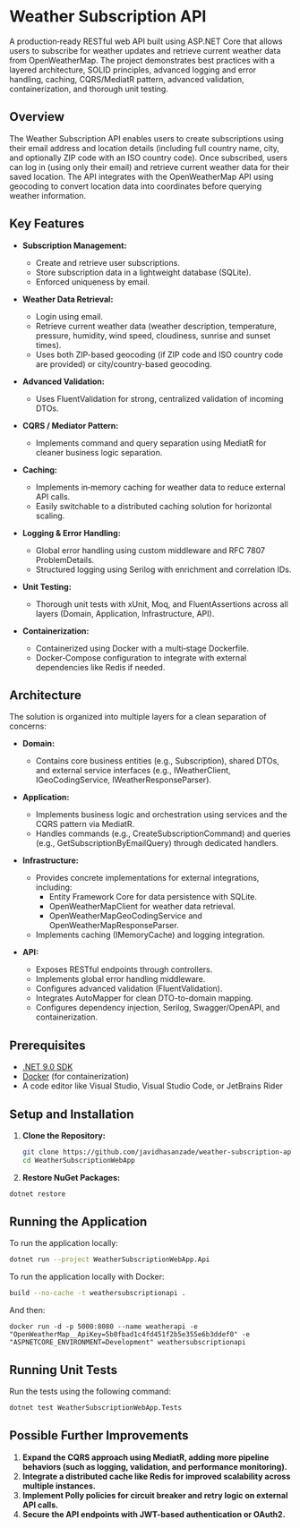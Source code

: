 # Weather Subscription API

A production‑ready RESTful web API built using ASP.NET Core that allows users to subscribe for weather updates and retrieve current weather data from OpenWeatherMap. The project demonstrates best practices with a layered architecture, SOLID principles, advanced logging and error handling, caching, CQRS/MediatR pattern, advanced validation, containerization, and thorough unit testing.

## Overview

The Weather Subscription API enables users to create subscriptions using their email address and location details (including full country name, city, and optionally ZIP code with an ISO country code). Once subscribed, users can log in (using only their email) and retrieve current weather data for their saved location. The API integrates with the OpenWeatherMap API using geocoding to convert location data into coordinates before querying weather information.

## Key Features

- **Subscription Management:**  
  - Create and retrieve user subscriptions.
  - Store subscription data in a lightweight database (SQLite).
  - Enforced uniqueness by email.

- **Weather Data Retrieval:**  
  - Login using email.
  - Retrieve current weather data (weather description, temperature, pressure, humidity, wind speed, cloudiness, sunrise and sunset times).
  - Uses both ZIP-based geocoding (if ZIP code and ISO country code are provided) or city/country-based geocoding.

- **Advanced Validation:**  
  - Uses FluentValidation for strong, centralized validation of incoming DTOs.

- **CQRS / Mediator Pattern:**  
  - Implements command and query separation using MediatR for cleaner business logic separation.

- **Caching:**  
  - Implements in‑memory caching for weather data to reduce external API calls.
  - Easily switchable to a distributed caching solution for horizontal scaling.

- **Logging & Error Handling:**  
  - Global error handling using custom middleware and RFC 7807 ProblemDetails.
  - Structured logging using Serilog with enrichment and correlation IDs.
  
- **Unit Testing:**  
  - Thorough unit tests with xUnit, Moq, and FluentAssertions across all layers (Domain, Application, Infrastructure, API).

- **Containerization:**  
  - Containerized using Docker with a multi‑stage Dockerfile.
  - Docker‑Compose configuration to integrate with external dependencies like Redis if needed.

## Architecture

The solution is organized into multiple layers for a clean separation of concerns:

- **Domain:**  
  - Contains core business entities (e.g., Subscription), shared DTOs, and external service interfaces (e.g., IWeatherClient, IGeoCodingService, IWeatherResponseParser).

- **Application:**  
  - Implements business logic and orchestration using services and the CQRS pattern via MediatR.
  - Handles commands (e.g., CreateSubscriptionCommand) and queries (e.g., GetSubscriptionByEmailQuery) through dedicated handlers.

- **Infrastructure:**  
  - Provides concrete implementations for external integrations, including:
    - Entity Framework Core for data persistence with SQLite.
    - OpenWeatherMapClient for weather data retrieval.
    - OpenWeatherMapGeoCodingService and OpenWeatherMapResponseParser.
  - Implements caching (IMemoryCache) and logging integration.

- **API:**  
  - Exposes RESTful endpoints through controllers.
  - Implements global error handling middleware.
  - Configures advanced validation (FluentValidation).
  - Integrates AutoMapper for clean DTO-to-domain mapping.
  - Configures dependency injection, Serilog, Swagger/OpenAPI, and containerization.


## Prerequisites

- [.NET 9.0 SDK](https://dotnet.microsoft.com/download)
- [Docker](https://www.docker.com/get-started) (for containerization)
- A code editor like Visual Studio, Visual Studio Code, or JetBrains Rider

## Setup and Installation

1. **Clone the Repository:**

   ```bash
   git clone https://github.com/javidhasanzade/weather-subscription-api
   cd WeatherSubscriptionWebApp
    ```
2. **Restore NuGet Packages:**
```bash
dotnet restore
```

## Running the Application
To run the application locally:
```bash
dotnet run --project WeatherSubscriptionWebApp.Api
```
To run the application locally with Docker:
```bash
build --no-cache -t weathersubscriptionapi .
```
And then:
```
docker run -d -p 5000:8080 --name weatherapi -e "OpenWeatherMap__ApiKey=5b0fbad1c4fd451f2b5e355e6b3ddef0" -e "ASPNETCORE_ENVIRONMENT=Development" weathersubscriptionapi
```

## Running Unit Tests
Run the tests using the following command:
```bash
dotnet test WeatherSubscriptionWebApp.Tests
```

## Possible Further Improvements
1. **Expand the CQRS approach using MediatR, adding more pipeline behaviors (such as logging, validation, and performance monitoring).**
2. **Integrate a distributed cache like Redis for improved scalability across multiple instances.**
3. **Implement Polly policies for circuit breaker and retry logic on external API calls.**
4. **Secure the API endpoints with JWT-based authentication or OAuth2.**
